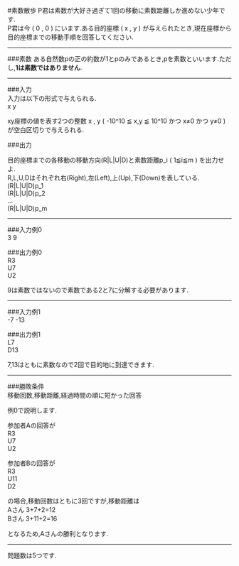 #素数散歩
P君は素数が大好き過ぎて1回の移動に素数距離しか進めない少年です.  
P君は今 ( 0 , 0 ) にいます.ある目的座標 ( x , y ) が与えられたとき,現在座標から目的座標までの移動手順を回答してください. 

--------------------------------------
###素数
ある自然数pの正の約数が1とpのみであるとき,pを素数といいます.ただし,**1は素数ではありません**.  

------------------------------------------------------------------
###入力  
入力は以下の形式で与えられる.  
x y

xy座標の値を表す2つの整数 x , y ( -10^10 ≦ x,y ≦ 10^10 かつ x≠0 かつ y≠0 ) が空白区切りで与えられる.


###出力

目的座標までの各移動の移動方向(R|L|U|D)と素数距離p_i ( 1≦i≦m ) を出力せよ.  
R,L,U,Dはそれぞれ右(Right),左(Left),上(Up),下(Down)を表している.  
(R|L|U|D)p_1  
(R|L|U|D)p_2  
...  
(R|L|U|D)p_m  

------------------------------------------------------------------

###入力例0  
3 9

###出力例0  
R3  
U7  
U2  

9は素数ではないので素数である2と7に分解する必要があります.  

------------------------------------------------------------------

###入力例1  
-7 -13  

###出力例1  
L7  
D13  

7,13はともに素数なので2回で目的地に到達できます.  

------------------------------------------------------------------

###勝敗条件  
移動回数,移動距離,経過時間の順に短かった回答  

例0で説明します.  

参加者Aの回答が  
R3  
U7  
U2  

参加者Bの回答が  
R3  
U11  
D2  

の場合,移動回数はともに3回ですが,移動距離は  
Aさん 3+7+2=12  
Bさん 3+11+2=16  

となるため,Aさんの勝利となります.  

-------------------------------------------------------------------
問題数は5つです.
